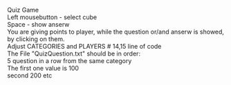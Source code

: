 Quiz Game \
Left mousebutton - select cube \
Space - show anserw \
You are giving points to player, while the question or/and anserw is showed, by clicking on them. \
Adjust CATEGORIES and PLAYERS # 14,15 line of code \
The File "QuizQuestion.txt" should be in order: \
5 question in a row from the same category \
The first one value is 100 \
second 200 etc 

